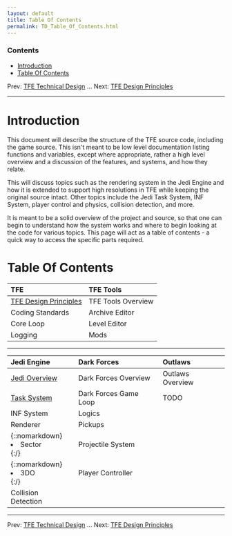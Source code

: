 ```yaml
---
layout: default
title: Table Of Contents
permalink: TD_Table_Of_Contents.html
---
```

<style> table { width: 25%; } </style>

### Contents
* [Introduction](#introduction)
* [Table Of Contents](#table-of-contents)

Prev: [TFE Technical Design](TFE_Technical_Design.md) ... Next: [TFE Design Principles](TFE_Design_Principles.md)

---
# Introduction
This document will describe the structure of the TFE source code, including the game source. This isn't meant to be low level documentation listing functions and variables, except where appropriate, rather a high level overview and a discussion of the features, and systems, and how they relate.

This will discuss topics such as the rendering system in the Jedi Engine and how it is extended to support high resolutions in TFE while keeping the original source intact. Other topics include the Jedi Task System, INF System, player control and physics, collision detection, and more.

It is meant to be a solid overview of the project and source, so that one can begin to understand how the system works and where to begin looking at the code for various topics. This page will act as a table of contents - a quick way to access the specific parts required.

# Table Of Contents
<style> table { width: 100%; } </style>

| TFE | TFE Tools |
|:---------------|:---------|
| [TFE Design Principles](TFE_Design_Principles.md)   | TFE Tools Overview |
|  Coding Standards   | Archive Editor |
|  Core Loop   |  Level Editor |
| Logging    |  Mods |

---

| Jedi Engine | Dark Forces | Outlaws |
|:---------|:---------|:---------|
| [Jedi Overview](Jedi_Overview.md) | Dark Forces Overview | Outlaws Overview |
| [Task System](Task_System.md)  | Dark Forces Game Loop | TODO |
|  INF System |  Logics | |
|  Renderer  |  Pickups | |
|  {::nomarkdown}<li>Sector</li>{:/} | Projectile System | |
|  {::nomarkdown}<li>3DO</li>{:/} |  Player Controller | |
| Collision Detection | | |

---
Prev: [TFE Technical Design](TFE_Technical_Design.md) ... Next: [TFE Design Principles](TFE_Design_Principles.md)

